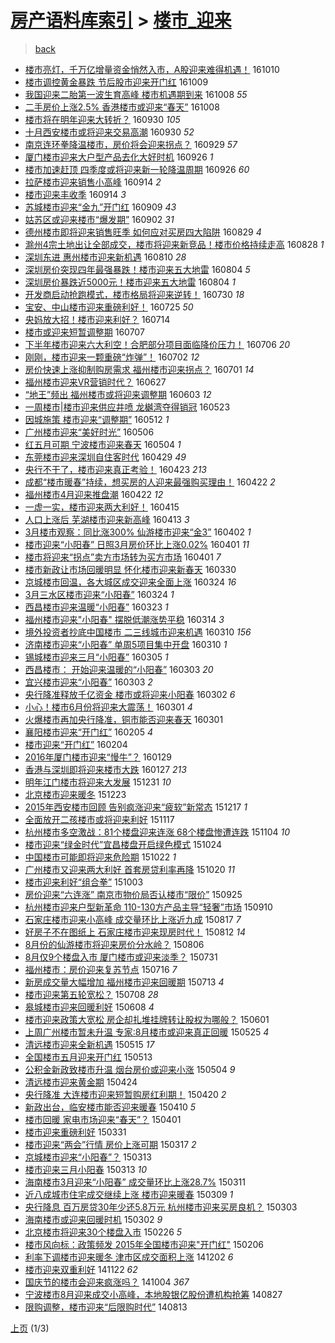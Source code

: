 [房产语料库索引](../../README.md)  > [楼市_迎来](楼市_迎来.md)
====
> [back](../README.md)

- [楼市亮灯，千万亿增量资金悄然入市，A股迎来难得机遇！](http://jkwz.applinzi.com/ittc/6887281924510319620.html#%E6%A5%BC%E5%B8%82%E4%BA%AE%E7%81%AF%EF%BC%8C%E5%8D%83%E4%B8%87%E4%BA%BF%E5%A2%9E%E9%87%8F%E8%B5%84%E9%87%91%E6%82%84%E7%84%B6%E5%85%A5%E5%B8%82%EF%BC%8CA%E8%82%A1%E8%BF%8E%E6%9D%A5%E9%9A%BE%E5%BE%97%E6%9C%BA%E9%81%87%EF%BC%81) 161010  
- [楼市调控黄金暴跌 节后股市迎来开门红](http://jkwz.applinzi.com/ittc/6887091527221773317.html#%E6%A5%BC%E5%B8%82%E8%B0%83%E6%8E%A7%E9%BB%84%E9%87%91%E6%9A%B4%E8%B7%8C+%E8%8A%82%E5%90%8E%E8%82%A1%E5%B8%82%E8%BF%8E%E6%9D%A5%E5%BC%80%E9%97%A8%E7%BA%A2) 161009  
- [我国迎来二胎第一波生育高峰 楼市机遇期到来](http://jkwz.applinzi.com/ittc/6886629512162313220.html#%E6%88%91%E5%9B%BD%E8%BF%8E%E6%9D%A5%E4%BA%8C%E8%83%8E%E7%AC%AC%E4%B8%80%E6%B3%A2%E7%94%9F%E8%82%B2%E9%AB%98%E5%B3%B0+%E6%A5%BC%E5%B8%82%E6%9C%BA%E9%81%87%E6%9C%9F%E5%88%B0%E6%9D%A5) 161008 *55* 
- [二手房价上涨2.5% 香港楼市或迎来“春天”](http://jkwz.applinzi.com/ittc/6886617158427083780.html#%E4%BA%8C%E6%89%8B%E6%88%BF%E4%BB%B7%E4%B8%8A%E6%B6%A82.5%25+%E9%A6%99%E6%B8%AF%E6%A5%BC%E5%B8%82%E6%88%96%E8%BF%8E%E6%9D%A5%E2%80%9C%E6%98%A5%E5%A4%A9%E2%80%9D) 161008  
- [楼市将在明年迎来大转折？](http://jkwz.applinzi.com/ittc/6883671227637433349.html#%E6%A5%BC%E5%B8%82%E5%B0%86%E5%9C%A8%E6%98%8E%E5%B9%B4%E8%BF%8E%E6%9D%A5%E5%A4%A7%E8%BD%AC%E6%8A%98%EF%BC%9F) 160930 *105* 
- [十月西安楼市或将迎来交易高潮](http://jkwz.applinzi.com/ittc/6883493458102191109.html#%E5%8D%81%E6%9C%88%E8%A5%BF%E5%AE%89%E6%A5%BC%E5%B8%82%E6%88%96%E5%B0%86%E8%BF%8E%E6%9D%A5%E4%BA%A4%E6%98%93%E9%AB%98%E6%BD%AE) 160930 *52* 
- [南京连环拳降温楼市，房价将会迎来拐点？](http://jkwz.applinzi.com/ittc/6883235255250584581.html#%E5%8D%97%E4%BA%AC%E8%BF%9E%E7%8E%AF%E6%8B%B3%E9%99%8D%E6%B8%A9%E6%A5%BC%E5%B8%82%EF%BC%8C%E6%88%BF%E4%BB%B7%E5%B0%86%E4%BC%9A%E8%BF%8E%E6%9D%A5%E6%8B%90%E7%82%B9%EF%BC%9F) 160929 *57* 
- [厦门楼市迎来大户型产品去化大好时机](http://jkwz.applinzi.com/ittc/6882290882115535877.html#%E5%8E%A6%E9%97%A8%E6%A5%BC%E5%B8%82%E8%BF%8E%E6%9D%A5%E5%A4%A7%E6%88%B7%E5%9E%8B%E4%BA%A7%E5%93%81%E5%8E%BB%E5%8C%96%E5%A4%A7%E5%A5%BD%E6%97%B6%E6%9C%BA) 160926 *1* 
- [楼市加速赶顶 四季度或将迎来新一轮降温周期](http://jkwz.applinzi.com/ittc/6882132844800902148.html#%E6%A5%BC%E5%B8%82%E5%8A%A0%E9%80%9F%E8%B5%B6%E9%A1%B6+%E5%9B%9B%E5%AD%A3%E5%BA%A6%E6%88%96%E5%B0%86%E8%BF%8E%E6%9D%A5%E6%96%B0%E4%B8%80%E8%BD%AE%E9%99%8D%E6%B8%A9%E5%91%A8%E6%9C%9F) 160926 *60* 
- [拉萨楼市迎来销售小高峰](http://jkwz.applinzi.com/ittc/6877725319758349316.html#%E6%8B%89%E8%90%A8%E6%A5%BC%E5%B8%82%E8%BF%8E%E6%9D%A5%E9%94%80%E5%94%AE%E5%B0%8F%E9%AB%98%E5%B3%B0) 160914 *2* 
- [楼市迎来丰收季](http://jkwz.applinzi.com/ittc/6877646328942822405.html#%E6%A5%BC%E5%B8%82%E8%BF%8E%E6%9D%A5%E4%B8%B0%E6%94%B6%E5%AD%A3) 160914 *3* 
- [苏城楼市迎来“金九”开门红](http://jkwz.applinzi.com/ittc/6875754749089022981.html#%E8%8B%8F%E5%9F%8E%E6%A5%BC%E5%B8%82%E8%BF%8E%E6%9D%A5%E2%80%9C%E9%87%91%E4%B9%9D%E2%80%9D%E5%BC%80%E9%97%A8%E7%BA%A2) 160909 *43* 
- [姑苏区或迎来楼市“爆发期”](http://jkwz.applinzi.com/ittc/6873156626646828036.html#%E5%A7%91%E8%8B%8F%E5%8C%BA%E6%88%96%E8%BF%8E%E6%9D%A5%E6%A5%BC%E5%B8%82%E2%80%9C%E7%88%86%E5%8F%91%E6%9C%9F%E2%80%9D) 160902 *31* 
- [德州楼市即将迎来销售旺季 如何应对买房四大陷阱](http://jkwz.applinzi.com/ittc/6871708218870465540.html#%E5%BE%B7%E5%B7%9E%E6%A5%BC%E5%B8%82%E5%8D%B3%E5%B0%86%E8%BF%8E%E6%9D%A5%E9%94%80%E5%94%AE%E6%97%BA%E5%AD%A3+%E5%A6%82%E4%BD%95%E5%BA%94%E5%AF%B9%E4%B9%B0%E6%88%BF%E5%9B%9B%E5%A4%A7%E9%99%B7%E9%98%B1) 160829 *4* 
- [滁州4宗土地出让全部成交，楼市将迎来新竞品！楼市价格持续走高](http://jkwz.applinzi.com/ittc/6871421168619357189.html#%E6%BB%81%E5%B7%9E4%E5%AE%97%E5%9C%9F%E5%9C%B0%E5%87%BA%E8%AE%A9%E5%85%A8%E9%83%A8%E6%88%90%E4%BA%A4%EF%BC%8C%E6%A5%BC%E5%B8%82%E5%B0%86%E8%BF%8E%E6%9D%A5%E6%96%B0%E7%AB%9E%E5%93%81%EF%BC%81%E6%A5%BC%E5%B8%82%E4%BB%B7%E6%A0%BC%E6%8C%81%E7%BB%AD%E8%B5%B0%E9%AB%98) 160828 *1* 
- [深圳东进 惠州楼市迎来新机遇](http://jkwz.applinzi.com/ittc/6864656041165456389.html#%E6%B7%B1%E5%9C%B3%E4%B8%9C%E8%BF%9B+%E6%83%A0%E5%B7%9E%E6%A5%BC%E5%B8%82%E8%BF%8E%E6%9D%A5%E6%96%B0%E6%9C%BA%E9%81%87) 160810 *28* 
- [深圳房价突现四年最强暴跌！楼市迎来五大地雷](http://jkwz.applinzi.com/ittc/6862515844004971524.html#%E6%B7%B1%E5%9C%B3%E6%88%BF%E4%BB%B7%E7%AA%81%E7%8E%B0%E5%9B%9B%E5%B9%B4%E6%9C%80%E5%BC%BA%E6%9A%B4%E8%B7%8C%EF%BC%81%E6%A5%BC%E5%B8%82%E8%BF%8E%E6%9D%A5%E4%BA%94%E5%A4%A7%E5%9C%B0%E9%9B%B7) 160804 *5* 
- [深圳房价暴跌近5000元！楼市迎来五大地雷](http://jkwz.applinzi.com/ittc/6862493677552927749.html#%E6%B7%B1%E5%9C%B3%E6%88%BF%E4%BB%B7%E6%9A%B4%E8%B7%8C%E8%BF%915000%E5%85%83%EF%BC%81%E6%A5%BC%E5%B8%82%E8%BF%8E%E6%9D%A5%E4%BA%94%E5%A4%A7%E5%9C%B0%E9%9B%B7) 160804 *1* 
- [开发商启动抢跑模式，楼市格局将迎来逆转！](http://jkwz.applinzi.com/ittc/6860749711140717572.html#%E5%BC%80%E5%8F%91%E5%95%86%E5%90%AF%E5%8A%A8%E6%8A%A2%E8%B7%91%E6%A8%A1%E5%BC%8F%EF%BC%8C%E6%A5%BC%E5%B8%82%E6%A0%BC%E5%B1%80%E5%B0%86%E8%BF%8E%E6%9D%A5%E9%80%86%E8%BD%AC%EF%BC%81) 160730 *18* 
- [宝安、中山楼市迎来重磅利好！](http://jkwz.applinzi.com/ittc/6858837426012947461.html#%E5%AE%9D%E5%AE%89%E3%80%81%E4%B8%AD%E5%B1%B1%E6%A5%BC%E5%B8%82%E8%BF%8E%E6%9D%A5%E9%87%8D%E7%A3%85%E5%88%A9%E5%A5%BD%EF%BC%81) 160725 *50* 
- [央妈放大招！楼市迎来利好？](http://jkwz.applinzi.com/ittc/6854843383985734660.html#%E5%A4%AE%E5%A6%88%E6%94%BE%E5%A4%A7%E6%8B%9B%EF%BC%81%E6%A5%BC%E5%B8%82%E8%BF%8E%E6%9D%A5%E5%88%A9%E5%A5%BD%EF%BC%9F) 160714  
- [楼市或迎来短暂调整期](http://jkwz.applinzi.com/ittc/6851940048400024580.html#%E6%A5%BC%E5%B8%82%E6%88%96%E8%BF%8E%E6%9D%A5%E7%9F%AD%E6%9A%82%E8%B0%83%E6%95%B4%E6%9C%9F) 160707  
- [下半年楼市迎来六大利空！合肥部分项目面临降价压力！](http://jkwz.applinzi.com/ittc/6851798080973964293.html#%E4%B8%8B%E5%8D%8A%E5%B9%B4%E6%A5%BC%E5%B8%82%E8%BF%8E%E6%9D%A5%E5%85%AD%E5%A4%A7%E5%88%A9%E7%A9%BA%EF%BC%81%E5%90%88%E8%82%A5%E9%83%A8%E5%88%86%E9%A1%B9%E7%9B%AE%E9%9D%A2%E4%B8%B4%E9%99%8D%E4%BB%B7%E5%8E%8B%E5%8A%9B%EF%BC%81) 160706 *20* 
- [刚刚，楼市迎来一颗重磅“炸弹”！](http://jkwz.applinzi.com/ittc/6850365686597288965.html#%E5%88%9A%E5%88%9A%EF%BC%8C%E6%A5%BC%E5%B8%82%E8%BF%8E%E6%9D%A5%E4%B8%80%E9%A2%97%E9%87%8D%E7%A3%85%E2%80%9C%E7%82%B8%E5%BC%B9%E2%80%9D%EF%BC%81) 160702 *12* 
- [房价快速上涨抑制购房需求 福州楼市迎来拐点？](http://jkwz.applinzi.com/ittc/6849821698769290245.html#%E6%88%BF%E4%BB%B7%E5%BF%AB%E9%80%9F%E4%B8%8A%E6%B6%A8%E6%8A%91%E5%88%B6%E8%B4%AD%E6%88%BF%E9%9C%80%E6%B1%82+%E7%A6%8F%E5%B7%9E%E6%A5%BC%E5%B8%82%E8%BF%8E%E6%9D%A5%E6%8B%90%E7%82%B9%EF%BC%9F) 160701 *14* 
- [福州楼市迎来VR营销时代？](http://jkwz.applinzi.com/ittc/6848319705001231364.html#%E7%A6%8F%E5%B7%9E%E6%A5%BC%E5%B8%82%E8%BF%8E%E6%9D%A5VR%E8%90%A5%E9%94%80%E6%97%B6%E4%BB%A3%EF%BC%9F) 160627  
- [“地王”频出 福州楼市或将迎来调整期](http://jkwz.applinzi.com/ittc/6839421831404323844.html#%E2%80%9C%E5%9C%B0%E7%8E%8B%E2%80%9D%E9%A2%91%E5%87%BA+%E7%A6%8F%E5%B7%9E%E6%A5%BC%E5%B8%82%E6%88%96%E5%B0%86%E8%BF%8E%E6%9D%A5%E8%B0%83%E6%95%B4%E6%9C%9F) 160603 *12* 
- [一周楼市|楼市迎来供应井喷 龙樾湾夺得销冠](http://jkwz.applinzi.com/ittc/6835476389771609093.html#%E4%B8%80%E5%91%A8%E6%A5%BC%E5%B8%82%7C%E6%A5%BC%E5%B8%82%E8%BF%8E%E6%9D%A5%E4%BE%9B%E5%BA%94%E4%BA%95%E5%96%B7+%E9%BE%99%E6%A8%BE%E6%B9%BE%E5%A4%BA%E5%BE%97%E9%94%80%E5%86%A0) 160523  
- [因城施策 楼市迎来“调整期”](http://jkwz.applinzi.com/ittc/6831268177757340676.html#%E5%9B%A0%E5%9F%8E%E6%96%BD%E7%AD%96+%E6%A5%BC%E5%B8%82%E8%BF%8E%E6%9D%A5%E2%80%9C%E8%B0%83%E6%95%B4%E6%9C%9F%E2%80%9D) 160512 *1* 
- [广州楼市迎来“美好时光”](http://jkwz.applinzi.com/ittc/6829038034867454980.html#%E5%B9%BF%E5%B7%9E%E6%A5%BC%E5%B8%82%E8%BF%8E%E6%9D%A5%E2%80%9C%E7%BE%8E%E5%A5%BD%E6%97%B6%E5%85%89%E2%80%9D) 160506  
- [红五月可期 宁波楼市迎来春天](http://jkwz.applinzi.com/ittc/6828334504363951108.html#%E7%BA%A2%E4%BA%94%E6%9C%88%E5%8F%AF%E6%9C%9F+%E5%AE%81%E6%B3%A2%E6%A5%BC%E5%B8%82%E8%BF%8E%E6%9D%A5%E6%98%A5%E5%A4%A9) 160504 *1* 
- [东莞楼市迎来深圳自住客时代](http://jkwz.applinzi.com/ittc/6826345086941938693.html#%E4%B8%9C%E8%8E%9E%E6%A5%BC%E5%B8%82%E8%BF%8E%E6%9D%A5%E6%B7%B1%E5%9C%B3%E8%87%AA%E4%BD%8F%E5%AE%A2%E6%97%B6%E4%BB%A3) 160429 *49* 
- [央行不干了，楼市迎来真正考验！](http://jkwz.applinzi.com/ittc/6824384565757871109.html#%E5%A4%AE%E8%A1%8C%E4%B8%8D%E5%B9%B2%E4%BA%86%EF%BC%8C%E6%A5%BC%E5%B8%82%E8%BF%8E%E6%9D%A5%E7%9C%9F%E6%AD%A3%E8%80%83%E9%AA%8C%EF%BC%81) 160423 *213* 
- [成都“楼市暖春”持续，想买房的人迎来最强购买理由！](http://jkwz.applinzi.com/ittc/6823955351212655621.html#%E6%88%90%E9%83%BD%E2%80%9C%E6%A5%BC%E5%B8%82%E6%9A%96%E6%98%A5%E2%80%9D%E6%8C%81%E7%BB%AD%EF%BC%8C%E6%83%B3%E4%B9%B0%E6%88%BF%E7%9A%84%E4%BA%BA%E8%BF%8E%E6%9D%A5%E6%9C%80%E5%BC%BA%E8%B4%AD%E4%B9%B0%E7%90%86%E7%94%B1%EF%BC%81) 160422 *2* 
- [福州楼市4月迎来推盘潮](http://jkwz.applinzi.com/ittc/6823859782670615557.html#%E7%A6%8F%E5%B7%9E%E6%A5%BC%E5%B8%824%E6%9C%88%E8%BF%8E%E6%9D%A5%E6%8E%A8%E7%9B%98%E6%BD%AE) 160422 *12* 
- [一虚一实，楼市迎来两大利好！](http://jkwz.applinzi.com/ittc/6821462151008879621.html#%E4%B8%80%E8%99%9A%E4%B8%80%E5%AE%9E%EF%BC%8C%E6%A5%BC%E5%B8%82%E8%BF%8E%E6%9D%A5%E4%B8%A4%E5%A4%A7%E5%88%A9%E5%A5%BD%EF%BC%81) 160415  
- [人口上涨后 芜湖楼市迎来新高峰](http://jkwz.applinzi.com/ittc/6820501090705343492.html#%E4%BA%BA%E5%8F%A3%E4%B8%8A%E6%B6%A8%E5%90%8E+%E8%8A%9C%E6%B9%96%E6%A5%BC%E5%B8%82%E8%BF%8E%E6%9D%A5%E6%96%B0%E9%AB%98%E5%B3%B0) 160413 *3* 
- [3月楼市观察：同比涨300% 仙游楼市迎来“金3”](http://jkwz.applinzi.com/ittc/6816434724872389637.html#3%E6%9C%88%E6%A5%BC%E5%B8%82%E8%A7%82%E5%AF%9F%EF%BC%9A%E5%90%8C%E6%AF%94%E6%B6%A8300%25+%E4%BB%99%E6%B8%B8%E6%A5%BC%E5%B8%82%E8%BF%8E%E6%9D%A5%E2%80%9C%E9%87%913%E2%80%9D) 160402 *1* 
- [楼市迎来“小阳春” 日照3月房价环比上涨0.02%](http://jkwz.applinzi.com/ittc/6816205737545958404.html#%E6%A5%BC%E5%B8%82%E8%BF%8E%E6%9D%A5%E2%80%9C%E5%B0%8F%E9%98%B3%E6%98%A5%E2%80%9D+%E6%97%A5%E7%85%A73%E6%9C%88%E6%88%BF%E4%BB%B7%E7%8E%AF%E6%AF%94%E4%B8%8A%E6%B6%A80.02%25) 160401 *11* 
- [楼市将迎来“拐点”卖方市场转为买方市场](http://jkwz.applinzi.com/ittc/6815988807186777093.html#%E6%A5%BC%E5%B8%82%E5%B0%86%E8%BF%8E%E6%9D%A5%E2%80%9C%E6%8B%90%E7%82%B9%E2%80%9D%E5%8D%96%E6%96%B9%E5%B8%82%E5%9C%BA%E8%BD%AC%E4%B8%BA%E4%B9%B0%E6%96%B9%E5%B8%82%E5%9C%BA) 160401 *7* 
- [楼市新政让市场回暖明显 怀化楼市迎来新春天](http://jkwz.applinzi.com/ittc/6815163103016649732.html#%E6%A5%BC%E5%B8%82%E6%96%B0%E6%94%BF%E8%AE%A9%E5%B8%82%E5%9C%BA%E5%9B%9E%E6%9A%96%E6%98%8E%E6%98%BE+%E6%80%80%E5%8C%96%E6%A5%BC%E5%B8%82%E8%BF%8E%E6%9D%A5%E6%96%B0%E6%98%A5%E5%A4%A9) 160330  
- [京城楼市回温，各大城区成交迎来全面上涨](http://jkwz.applinzi.com/ittc/6813160513684898821.html#%E4%BA%AC%E5%9F%8E%E6%A5%BC%E5%B8%82%E5%9B%9E%E6%B8%A9%EF%BC%8C%E5%90%84%E5%A4%A7%E5%9F%8E%E5%8C%BA%E6%88%90%E4%BA%A4%E8%BF%8E%E6%9D%A5%E5%85%A8%E9%9D%A2%E4%B8%8A%E6%B6%A8) 160324 *16* 
- [3月三水区楼市迎来“小阳春”](http://jkwz.applinzi.com/ittc/6813098579333743621.html#3%E6%9C%88%E4%B8%89%E6%B0%B4%E5%8C%BA%E6%A5%BC%E5%B8%82%E8%BF%8E%E6%9D%A5%E2%80%9C%E5%B0%8F%E9%98%B3%E6%98%A5%E2%80%9D) 160324 *1* 
- [西昌楼市迎来温暖“小阳春”](http://jkwz.applinzi.com/ittc/6812708928898991109.html#%E8%A5%BF%E6%98%8C%E6%A5%BC%E5%B8%82%E8%BF%8E%E6%9D%A5%E6%B8%A9%E6%9A%96%E2%80%9C%E5%B0%8F%E9%98%B3%E6%98%A5%E2%80%9D) 160323 *1* 
- [福州楼市迎来&quot;小阳春&quot; 摆脱低潮涨势平稳](http://jkwz.applinzi.com/ittc/6809410886431147012.html#%E7%A6%8F%E5%B7%9E%E6%A5%BC%E5%B8%82%E8%BF%8E%E6%9D%A5%26quot%3B%E5%B0%8F%E9%98%B3%E6%98%A5%26quot%3B+%E6%91%86%E8%84%B1%E4%BD%8E%E6%BD%AE%E6%B6%A8%E5%8A%BF%E5%B9%B3%E7%A8%B3) 160314 *3* 
- [境外投资者抄底中国楼市 二三线城市迎来机遇](http://jkwz.applinzi.com/ittc/6807971753267561477.html#%E5%A2%83%E5%A4%96%E6%8A%95%E8%B5%84%E8%80%85%E6%8A%84%E5%BA%95%E4%B8%AD%E5%9B%BD%E6%A5%BC%E5%B8%82+%E4%BA%8C%E4%B8%89%E7%BA%BF%E5%9F%8E%E5%B8%82%E8%BF%8E%E6%9D%A5%E6%9C%BA%E9%81%87) 160310 *156* 
- [济南楼市迎来“小阳春” 单周5项目集中开盘](http://jkwz.applinzi.com/ittc/6807882120512930820.html#%E6%B5%8E%E5%8D%97%E6%A5%BC%E5%B8%82%E8%BF%8E%E6%9D%A5%E2%80%9C%E5%B0%8F%E9%98%B3%E6%98%A5%E2%80%9D+%E5%8D%95%E5%91%A85%E9%A1%B9%E7%9B%AE%E9%9B%86%E4%B8%AD%E5%BC%80%E7%9B%98) 160310 *1* 
- [锡城楼市迎来三月“小阳春”](http://jkwz.applinzi.com/ittc/6806005864418771973.html#%E9%94%A1%E5%9F%8E%E6%A5%BC%E5%B8%82%E8%BF%8E%E6%9D%A5%E4%B8%89%E6%9C%88%E2%80%9C%E5%B0%8F%E9%98%B3%E6%98%A5%E2%80%9D) 160305 *1* 
- [西昌楼市： 开始迎来温暖的“小阳春”](http://jkwz.applinzi.com/ittc/6805374188856542213.html#%E8%A5%BF%E6%98%8C%E6%A5%BC%E5%B8%82%EF%BC%9A+%E5%BC%80%E5%A7%8B%E8%BF%8E%E6%9D%A5%E6%B8%A9%E6%9A%96%E7%9A%84%E2%80%9C%E5%B0%8F%E9%98%B3%E6%98%A5%E2%80%9D) 160303 *20* 
- [宜兴楼市迎来“小阳春”](http://jkwz.applinzi.com/ittc/6805294842376619013.html#%E5%AE%9C%E5%85%B4%E6%A5%BC%E5%B8%82%E8%BF%8E%E6%9D%A5%E2%80%9C%E5%B0%8F%E9%98%B3%E6%98%A5%E2%80%9D) 160303 *2* 
- [央行降准释放千亿资金 楼市或将迎来小阳春](http://jkwz.applinzi.com/ittc/6804927107335455748.html#%E5%A4%AE%E8%A1%8C%E9%99%8D%E5%87%86%E9%87%8A%E6%94%BE%E5%8D%83%E4%BA%BF%E8%B5%84%E9%87%91+%E6%A5%BC%E5%B8%82%E6%88%96%E5%B0%86%E8%BF%8E%E6%9D%A5%E5%B0%8F%E9%98%B3%E6%98%A5) 160302 *6* 
- [小心！楼市6月份将迎来大震荡！](http://jkwz.applinzi.com/ittc/6804714487353443333.html#%E5%B0%8F%E5%BF%83%EF%BC%81%E6%A5%BC%E5%B8%826%E6%9C%88%E4%BB%BD%E5%B0%86%E8%BF%8E%E6%9D%A5%E5%A4%A7%E9%9C%87%E8%8D%A1%EF%BC%81) 160301 *4* 
- [火爆楼市再加央行降准，铜市能否迎来春天](http://jkwz.applinzi.com/ittc/6804547217952080900.html#%E7%81%AB%E7%88%86%E6%A5%BC%E5%B8%82%E5%86%8D%E5%8A%A0%E5%A4%AE%E8%A1%8C%E9%99%8D%E5%87%86%EF%BC%8C%E9%93%9C%E5%B8%82%E8%83%BD%E5%90%A6%E8%BF%8E%E6%9D%A5%E6%98%A5%E5%A4%A9) 160301  
- [襄阳楼市迎来“开门红”](http://jkwz.applinzi.com/ittc/6795449544380777477.html#%E8%A5%84%E9%98%B3%E6%A5%BC%E5%B8%82%E8%BF%8E%E6%9D%A5%E2%80%9C%E5%BC%80%E9%97%A8%E7%BA%A2%E2%80%9D) 160205 *4* 
- [楼市迎来“开门红”](http://jkwz.applinzi.com/ittc/6794923943995638788.html#%E6%A5%BC%E5%B8%82%E8%BF%8E%E6%9D%A5%E2%80%9C%E5%BC%80%E9%97%A8%E7%BA%A2%E2%80%9D) 160204  
- [2016年厦门楼市迎来“慢牛”？](http://jkwz.applinzi.com/ittc/6792668777896477701.html#2016%E5%B9%B4%E5%8E%A6%E9%97%A8%E6%A5%BC%E5%B8%82%E8%BF%8E%E6%9D%A5%E2%80%9C%E6%85%A2%E7%89%9B%E2%80%9D%EF%BC%9F) 160129  
- [香港与深圳即将迎来楼市大跌](http://jkwz.applinzi.com/ittc/6792059097872598020.html#%E9%A6%99%E6%B8%AF%E4%B8%8E%E6%B7%B1%E5%9C%B3%E5%8D%B3%E5%B0%86%E8%BF%8E%E6%9D%A5%E6%A5%BC%E5%B8%82%E5%A4%A7%E8%B7%8C) 160127 *213* 
- [明年江门楼市将迎来大发展](http://jkwz.applinzi.com/ittc/6781969052419490820.html#%E6%98%8E%E5%B9%B4%E6%B1%9F%E9%97%A8%E6%A5%BC%E5%B8%82%E5%B0%86%E8%BF%8E%E6%9D%A5%E5%A4%A7%E5%8F%91%E5%B1%95) 151231 *10* 
- [北京楼市迎来暖冬](http://jkwz.applinzi.com/ittc/6779045151511151620.html#%E5%8C%97%E4%BA%AC%E6%A5%BC%E5%B8%82%E8%BF%8E%E6%9D%A5%E6%9A%96%E5%86%AC) 151223  
- [2015年西安楼市回顾 告别疯涨迎来“疲软”新常态](http://jkwz.applinzi.com/ittc/6776706285496173572.html#2015%E5%B9%B4%E8%A5%BF%E5%AE%89%E6%A5%BC%E5%B8%82%E5%9B%9E%E9%A1%BE+%E5%91%8A%E5%88%AB%E7%96%AF%E6%B6%A8%E8%BF%8E%E6%9D%A5%E2%80%9C%E7%96%B2%E8%BD%AF%E2%80%9D%E6%96%B0%E5%B8%B8%E6%80%81) 151217 *1* 
- [全面放开二孩楼市或将迎来利好](http://jkwz.applinzi.com/ittc/6765580656935699460.html#%E5%85%A8%E9%9D%A2%E6%94%BE%E5%BC%80%E4%BA%8C%E5%AD%A9%E6%A5%BC%E5%B8%82%E6%88%96%E5%B0%86%E8%BF%8E%E6%9D%A5%E5%88%A9%E5%A5%BD) 151117  
- [杭州楼市多空激战：81个楼盘迎来连涨 68个楼盘惨遭连跌](http://jkwz.applinzi.com/ittc/6760890798166246405.html#%E6%9D%AD%E5%B7%9E%E6%A5%BC%E5%B8%82%E5%A4%9A%E7%A9%BA%E6%BF%80%E6%88%98%EF%BC%9A81%E4%B8%AA%E6%A5%BC%E7%9B%98%E8%BF%8E%E6%9D%A5%E8%BF%9E%E6%B6%A8+68%E4%B8%AA%E6%A5%BC%E7%9B%98%E6%83%A8%E9%81%AD%E8%BF%9E%E8%B7%8C) 151104 *10* 
- [楼市迎来“绿金时代”宜昌楼盘开启绿色模式](http://jkwz.applinzi.com/ittc/6756664695924081669.html#%E6%A5%BC%E5%B8%82%E8%BF%8E%E6%9D%A5%E2%80%9C%E7%BB%BF%E9%87%91%E6%97%B6%E4%BB%A3%E2%80%9D%E5%AE%9C%E6%98%8C%E6%A5%BC%E7%9B%98%E5%BC%80%E5%90%AF%E7%BB%BF%E8%89%B2%E6%A8%A1%E5%BC%8F) 151024  
- [中国楼市可能即将迎来危险期](http://jkwz.applinzi.com/ittc/6755900848875914245.html#%E4%B8%AD%E5%9B%BD%E6%A5%BC%E5%B8%82%E5%8F%AF%E8%83%BD%E5%8D%B3%E5%B0%86%E8%BF%8E%E6%9D%A5%E5%8D%B1%E9%99%A9%E6%9C%9F) 151022 *1* 
- [广州楼市又迎来两大利好 首套房贷利率再降](http://jkwz.applinzi.com/ittc/6755139020460983301.html#%E5%B9%BF%E5%B7%9E%E6%A5%BC%E5%B8%82%E5%8F%88%E8%BF%8E%E6%9D%A5%E4%B8%A4%E5%A4%A7%E5%88%A9%E5%A5%BD+%E9%A6%96%E5%A5%97%E6%88%BF%E8%B4%B7%E5%88%A9%E7%8E%87%E5%86%8D%E9%99%8D) 151020 *11* 
- [楼市迎来利好“组合拳”](http://jkwz.applinzi.com/ittc/6748797552789079044.html#%E6%A5%BC%E5%B8%82%E8%BF%8E%E6%9D%A5%E5%88%A9%E5%A5%BD%E2%80%9C%E7%BB%84%E5%90%88%E6%8B%B3%E2%80%9D) 151003  
- [房价迎来“六连涨” 南京市物价局否认楼市“限价”](http://jkwz.applinzi.com/ittc/6745914173739860996.html#%E6%88%BF%E4%BB%B7%E8%BF%8E%E6%9D%A5%E2%80%9C%E5%85%AD%E8%BF%9E%E6%B6%A8%E2%80%9D+%E5%8D%97%E4%BA%AC%E5%B8%82%E7%89%A9%E4%BB%B7%E5%B1%80%E5%90%A6%E8%AE%A4%E6%A5%BC%E5%B8%82%E2%80%9C%E9%99%90%E4%BB%B7%E2%80%9D) 150925  
- [杭州楼市迎来户型新革命 110-130方产品主导“轻奢”市场](http://jkwz.applinzi.com/ittc/6740526910359995397.html#%E6%9D%AD%E5%B7%9E%E6%A5%BC%E5%B8%82%E8%BF%8E%E6%9D%A5%E6%88%B7%E5%9E%8B%E6%96%B0%E9%9D%A9%E5%91%BD+110-130%E6%96%B9%E4%BA%A7%E5%93%81%E4%B8%BB%E5%AF%BC%E2%80%9C%E8%BD%BB%E5%A5%A2%E2%80%9D%E5%B8%82%E5%9C%BA) 150910  
- [石家庄楼市迎来小高峰 成交量环比上涨近九成](http://jkwz.applinzi.com/ittc/547650615726776962.html#%E7%9F%B3%E5%AE%B6%E5%BA%84%E6%A5%BC%E5%B8%82%E8%BF%8E%E6%9D%A5%E5%B0%8F%E9%AB%98%E5%B3%B0+%E6%88%90%E4%BA%A4%E9%87%8F%E7%8E%AF%E6%AF%94%E4%B8%8A%E6%B6%A8%E8%BF%91%E4%B9%9D%E6%88%90) 150817 *7* 
- [好房子不在图纸上 石家庄楼市迎来现房时代！](http://jkwz.applinzi.com/ittc/547650615695079259.html#%E5%A5%BD%E6%88%BF%E5%AD%90%E4%B8%8D%E5%9C%A8%E5%9B%BE%E7%BA%B8%E4%B8%8A+%E7%9F%B3%E5%AE%B6%E5%BA%84%E6%A5%BC%E5%B8%82%E8%BF%8E%E6%9D%A5%E7%8E%B0%E6%88%BF%E6%97%B6%E4%BB%A3%EF%BC%81) 150812 *14* 
- [8月份的仙游楼市将迎来房价分水岭？](http://jkwz.applinzi.com/ittc/547650615576048260.html#8%E6%9C%88%E4%BB%BD%E7%9A%84%E4%BB%99%E6%B8%B8%E6%A5%BC%E5%B8%82%E5%B0%86%E8%BF%8E%E6%9D%A5%E6%88%BF%E4%BB%B7%E5%88%86%E6%B0%B4%E5%B2%AD%EF%BC%9F) 150806  
- [8月仅9个楼盘入市 厦门楼市或迎来淡季？](http://jkwz.applinzi.com/ittc/547650615487368108.html#8%E6%9C%88%E4%BB%859%E4%B8%AA%E6%A5%BC%E7%9B%98%E5%85%A5%E5%B8%82+%E5%8E%A6%E9%97%A8%E6%A5%BC%E5%B8%82%E6%88%96%E8%BF%8E%E6%9D%A5%E6%B7%A1%E5%AD%A3%EF%BC%9F) 150731  
- [福州楼市：房价迎来复苏节点](http://jkwz.applinzi.com/ittc/547650614967023253.html#%E7%A6%8F%E5%B7%9E%E6%A5%BC%E5%B8%82%EF%BC%9A%E6%88%BF%E4%BB%B7%E8%BF%8E%E6%9D%A5%E5%A4%8D%E8%8B%8F%E8%8A%82%E7%82%B9) 150716 *7* 
- [新房成交量大幅增加 福州楼市迎来回暖期](http://jkwz.applinzi.com/ittc/547650615054254806.html#%E6%96%B0%E6%88%BF%E6%88%90%E4%BA%A4%E9%87%8F%E5%A4%A7%E5%B9%85%E5%A2%9E%E5%8A%A0+%E7%A6%8F%E5%B7%9E%E6%A5%BC%E5%B8%82%E8%BF%8E%E6%9D%A5%E5%9B%9E%E6%9A%96%E6%9C%9F) 150713 *4* 
- [楼市迎来第五轮宽松？](http://jkwz.applinzi.com/ittc/547650611426348842.html#%E6%A5%BC%E5%B8%82%E8%BF%8E%E6%9D%A5%E7%AC%AC%E4%BA%94%E8%BD%AE%E5%AE%BD%E6%9D%BE%EF%BC%9F) 150708 *28* 
- [皋城楼市迎来回暖利好](http://jkwz.applinzi.com/ittc/547650611414117651.html#%E7%9A%8B%E5%9F%8E%E6%A5%BC%E5%B8%82%E8%BF%8E%E6%9D%A5%E5%9B%9E%E6%9A%96%E5%88%A9%E5%A5%BD) 150608 *4* 
- [楼市迎来政策大宽松 房企却扎堆挂牌转让股权为哪般？](http://jkwz.applinzi.com/ittc/547650611416066629.html#%E6%A5%BC%E5%B8%82%E8%BF%8E%E6%9D%A5%E6%94%BF%E7%AD%96%E5%A4%A7%E5%AE%BD%E6%9D%BE+%E6%88%BF%E4%BC%81%E5%8D%B4%E6%89%8E%E5%A0%86%E6%8C%82%E7%89%8C%E8%BD%AC%E8%AE%A9%E8%82%A1%E6%9D%83%E4%B8%BA%E5%93%AA%E8%88%AC%EF%BC%9F) 150601  
- [上周广州楼市暂未升温 专家:8月楼市或迎来真正回暖](http://jkwz.applinzi.com/ittc/547650611417722816.html#%E4%B8%8A%E5%91%A8%E5%B9%BF%E5%B7%9E%E6%A5%BC%E5%B8%82%E6%9A%82%E6%9C%AA%E5%8D%87%E6%B8%A9+%E4%B8%93%E5%AE%B6%3A8%E6%9C%88%E6%A5%BC%E5%B8%82%E6%88%96%E8%BF%8E%E6%9D%A5%E7%9C%9F%E6%AD%A3%E5%9B%9E%E6%9A%96) 150525 *4* 
- [清远楼市迎来全新机遇](http://jkwz.applinzi.com/ittc/547650611414405582.html#%E6%B8%85%E8%BF%9C%E6%A5%BC%E5%B8%82%E8%BF%8E%E6%9D%A5%E5%85%A8%E6%96%B0%E6%9C%BA%E9%81%87) 150515 *17* 
- [全国楼市五月迎来开门红](http://jkwz.applinzi.com/ittc/547650611411013505.html#%E5%85%A8%E5%9B%BD%E6%A5%BC%E5%B8%82%E4%BA%94%E6%9C%88%E8%BF%8E%E6%9D%A5%E5%BC%80%E9%97%A8%E7%BA%A2) 150513  
- [公积金新政致楼市升温 烟台房价或迎来小涨](http://jkwz.applinzi.com/ittc/547650611407030823.html#%E5%85%AC%E7%A7%AF%E9%87%91%E6%96%B0%E6%94%BF%E8%87%B4%E6%A5%BC%E5%B8%82%E5%8D%87%E6%B8%A9+%E7%83%9F%E5%8F%B0%E6%88%BF%E4%BB%B7%E6%88%96%E8%BF%8E%E6%9D%A5%E5%B0%8F%E6%B6%A8) 150504 *9* 
- [清远楼市迎来黄金期](http://jkwz.applinzi.com/ittc/547650611408919214.html#%E6%B8%85%E8%BF%9C%E6%A5%BC%E5%B8%82%E8%BF%8E%E6%9D%A5%E9%BB%84%E9%87%91%E6%9C%9F) 150424  
- [央行降准 大连楼市迎来短暂购房红利期！](http://jkwz.applinzi.com/ittc/547650611403895136.html#%E5%A4%AE%E8%A1%8C%E9%99%8D%E5%87%86+%E5%A4%A7%E8%BF%9E%E6%A5%BC%E5%B8%82%E8%BF%8E%E6%9D%A5%E7%9F%AD%E6%9A%82%E8%B4%AD%E6%88%BF%E7%BA%A2%E5%88%A9%E6%9C%9F%EF%BC%81) 150420 *2* 
- [新政出台，临安楼市能否迎来暖春](http://jkwz.applinzi.com/ittc/547650611404220487.html#%E6%96%B0%E6%94%BF%E5%87%BA%E5%8F%B0%EF%BC%8C%E4%B8%B4%E5%AE%89%E6%A5%BC%E5%B8%82%E8%83%BD%E5%90%A6%E8%BF%8E%E6%9D%A5%E6%9A%96%E6%98%A5) 150410 *5* 
- [楼市回暖 家电市场迎来“春天”？](http://jkwz.applinzi.com/ittc/547650611401667851.html#%E6%A5%BC%E5%B8%82%E5%9B%9E%E6%9A%96+%E5%AE%B6%E7%94%B5%E5%B8%82%E5%9C%BA%E8%BF%8E%E6%9D%A5%E2%80%9C%E6%98%A5%E5%A4%A9%E2%80%9D%EF%BC%9F) 150401  
- [楼市迎来重磅利好](http://jkwz.applinzi.com/ittc/547650611399201778.html#%E6%A5%BC%E5%B8%82%E8%BF%8E%E6%9D%A5%E9%87%8D%E7%A3%85%E5%88%A9%E5%A5%BD) 150331  
- [楼市迎来“两会”行情 房价上涨可期](http://jkwz.applinzi.com/ittc/547650611397637393.html#%E6%A5%BC%E5%B8%82%E8%BF%8E%E6%9D%A5%E2%80%9C%E4%B8%A4%E4%BC%9A%E2%80%9D%E8%A1%8C%E6%83%85+%E6%88%BF%E4%BB%B7%E4%B8%8A%E6%B6%A8%E5%8F%AF%E6%9C%9F) 150317 *2* 
- [京城楼市迎来“小阳春”？](http://jkwz.applinzi.com/ittc/547650611397050817.html#%E4%BA%AC%E5%9F%8E%E6%A5%BC%E5%B8%82%E8%BF%8E%E6%9D%A5%E2%80%9C%E5%B0%8F%E9%98%B3%E6%98%A5%E2%80%9D%EF%BC%9F) 150313  
- [楼市迎来三月小阳春](http://jkwz.applinzi.com/ittc/547650611396364544.html#%E6%A5%BC%E5%B8%82%E8%BF%8E%E6%9D%A5%E4%B8%89%E6%9C%88%E5%B0%8F%E9%98%B3%E6%98%A5) 150313 *10* 
- [海南楼市3月迎来“小阳春” 成交量环比上涨28.7%](http://jkwz.applinzi.com/ittc/547650611396917529.html#%E6%B5%B7%E5%8D%97%E6%A5%BC%E5%B8%823%E6%9C%88%E8%BF%8E%E6%9D%A5%E2%80%9C%E5%B0%8F%E9%98%B3%E6%98%A5%E2%80%9D+%E6%88%90%E4%BA%A4%E9%87%8F%E7%8E%AF%E6%AF%94%E4%B8%8A%E6%B6%A828.7%25) 150311  
- [近八成城市住宅成交继续上涨 楼市迎来暖春](http://jkwz.applinzi.com/ittc/547650611395242791.html#%E8%BF%91%E5%85%AB%E6%88%90%E5%9F%8E%E5%B8%82%E4%BD%8F%E5%AE%85%E6%88%90%E4%BA%A4%E7%BB%A7%E7%BB%AD%E4%B8%8A%E6%B6%A8+%E6%A5%BC%E5%B8%82%E8%BF%8E%E6%9D%A5%E6%9A%96%E6%98%A5) 150309 *1* 
- [央行降息 百万房贷30年少还5.8万元 杭州楼市迎来买房良机？](http://jkwz.applinzi.com/ittc/547650611394175118.html#%E5%A4%AE%E8%A1%8C%E9%99%8D%E6%81%AF+%E7%99%BE%E4%B8%87%E6%88%BF%E8%B4%B730%E5%B9%B4%E5%B0%91%E8%BF%985.8%E4%B8%87%E5%85%83+%E6%9D%AD%E5%B7%9E%E6%A5%BC%E5%B8%82%E8%BF%8E%E6%9D%A5%E4%B9%B0%E6%88%BF%E8%89%AF%E6%9C%BA%EF%BC%9F) 150303  
- [海南楼市或迎来回暖时机](http://jkwz.applinzi.com/ittc/547650611394883221.html#%E6%B5%B7%E5%8D%97%E6%A5%BC%E5%B8%82%E6%88%96%E8%BF%8E%E6%9D%A5%E5%9B%9E%E6%9A%96%E6%97%B6%E6%9C%BA) 150302 *9* 
- [北京楼市将迎来30个楼盘入市](http://jkwz.applinzi.com/ittc/547650611392875694.html#%E5%8C%97%E4%BA%AC%E6%A5%BC%E5%B8%82%E5%B0%86%E8%BF%8E%E6%9D%A530%E4%B8%AA%E6%A5%BC%E7%9B%98%E5%85%A5%E5%B8%82) 150226 *5* 
- [楼市风向标：政策频发 2015年全国楼市迎来&quot;开门红&quot;](http://jkwz.applinzi.com/ittc/547650611391693027.html#%E6%A5%BC%E5%B8%82%E9%A3%8E%E5%90%91%E6%A0%87%EF%BC%9A%E6%94%BF%E7%AD%96%E9%A2%91%E5%8F%91+2015%E5%B9%B4%E5%85%A8%E5%9B%BD%E6%A5%BC%E5%B8%82%E8%BF%8E%E6%9D%A5%26quot%3B%E5%BC%80%E9%97%A8%E7%BA%A2%26quot%3B) 150206  
- [利率下调楼市迎来暖冬 津市区成交面积上涨](http://jkwz.applinzi.com/ittc/547650611381273305.html#%E5%88%A9%E7%8E%87%E4%B8%8B%E8%B0%83%E6%A5%BC%E5%B8%82%E8%BF%8E%E6%9D%A5%E6%9A%96%E5%86%AC+%E6%B4%A5%E5%B8%82%E5%8C%BA%E6%88%90%E4%BA%A4%E9%9D%A2%E7%A7%AF%E4%B8%8A%E6%B6%A8) 141202 *6* 
- [楼市迎来双重利好](http://jkwz.applinzi.com/ittc/547650611378955382.html#%E6%A5%BC%E5%B8%82%E8%BF%8E%E6%9D%A5%E5%8F%8C%E9%87%8D%E5%88%A9%E5%A5%BD) 141122 *62* 
- [国庆节的楼市会迎来疯涨吗？](http://jkwz.applinzi.com/ittc/547650611375290137.html#%E5%9B%BD%E5%BA%86%E8%8A%82%E7%9A%84%E6%A5%BC%E5%B8%82%E4%BC%9A%E8%BF%8E%E6%9D%A5%E7%96%AF%E6%B6%A8%E5%90%97%EF%BC%9F) 141004 *367* 
- [宁波楼市8月迎来成交小高峰，本地股银亿股份遭机构抢筹](http://jkwz.applinzi.com/ittc/547650611370554959.html#%E5%AE%81%E6%B3%A2%E6%A5%BC%E5%B8%828%E6%9C%88%E8%BF%8E%E6%9D%A5%E6%88%90%E4%BA%A4%E5%B0%8F%E9%AB%98%E5%B3%B0%EF%BC%8C%E6%9C%AC%E5%9C%B0%E8%82%A1%E9%93%B6%E4%BA%BF%E8%82%A1%E4%BB%BD%E9%81%AD%E6%9C%BA%E6%9E%84%E6%8A%A2%E7%AD%B9) 140827  
- [限购调整，楼市迎来“后限购时代”](http://jkwz.applinzi.com/ittc/547650611372225677.html#%E9%99%90%E8%B4%AD%E8%B0%83%E6%95%B4%EF%BC%8C%E6%A5%BC%E5%B8%82%E8%BF%8E%E6%9D%A5%E2%80%9C%E5%90%8E%E9%99%90%E8%B4%AD%E6%97%B6%E4%BB%A3%E2%80%9D) 140813  


 [上页](楼市_迎来2.md)           (1/3)